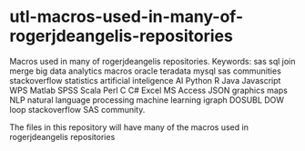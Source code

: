 # utl-macros-used-in-many-of-rogerjdeangelis-repositories
Macros used in many of rogerjdeangelis repositories.  Keywords: sas sql join merge big data analytics macros oracle teradata mysql sas communities stackoverflow statistics artificial inteligence AI Python R Java Javascript WPS Matlab SPSS Scala Perl C C# Excel MS Access JSON graphics maps NLP natural language processing machine learning igraph DOSUBL DOW loop stackoverflow SAS community.

The files in this repository will have many of the macros used in rogerjdeangelis repositories

